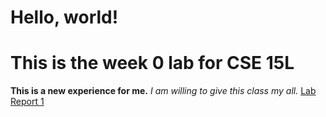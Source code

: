 # Hello, world!
# This is the week 0 lab for CSE 15L
**This is a new experience for me.**
*I am willing to give this class my all.*
[Lab Report 1](lab-report-1-week-0.html)
